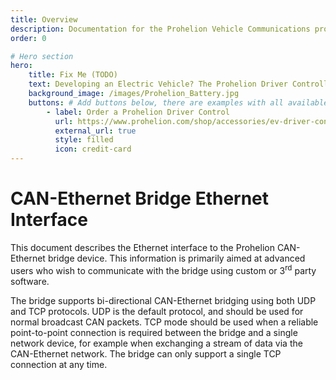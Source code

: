```yaml
---
title: Overview
description: Documentation for the Prohelion Vehicle Communications protocol
order: 0

# Hero section
hero:
    title: Fix Me (TODO)
    text: Developing an Electric Vehicle? The Prohelion Driver Controller Unit is designed to give you a head start with an off the shelf control platform to get you driving sooner.
    background_image: /images/Prohelion_Battery.jpg
    buttons: # Add buttons below, there are examples with all available options
        - label: Order a Prohelion Driver Control
          url: https://www.prohelion.com/shop/accessories/ev-driver-controls/
          external_url: true 
          style: filled
          icon: credit-card 
---
```


# CAN-Ethernet Bridge Ethernet Interface

This document describes the Ethernet interface to the Prohelion CAN-Ethernet bridge device.  This information is primarily aimed at advanced users who wish to communicate with the bridge using custom or 3<sup>rd</sup> party software.

The bridge supports bi-directional CAN-Ethernet bridging using both UDP and TCP protocols.  UDP is the default protocol, and should be used for normal broadcast CAN packets.  TCP mode should be used when a reliable point-to-point connection is required between the bridge and a single network device, for example when exchanging a stream of data via the CAN-Ethernet network.  The bridge can only support a single TCP connection at any time.

